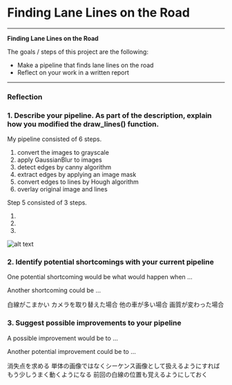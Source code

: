 # **Finding Lane Lines on the Road**


---

**Finding Lane Lines on the Road**

The goals / steps of this project are the following:
* Make a pipeline that finds lane lines on the road
* Reflect on your work in a written report


[//]: # (Image References)

[image1]: ./examples/grayscale.jpg "Grayscale"

---

### Reflection

### 1. Describe your pipeline. As part of the description, explain how you modified the draw_lines() function.

<!-- My pipeline consisted of 5 steps. First, I converted the images to grayscale, then I ....

In order to draw a single line on the left and right lanes, I modified the draw_lines() function by ...

If you'd like to include images to show how the pipeline works, here is how to include an image: -->

My pipeline consisted of 6 steps.

1. convert the images to grayscale
2. apply GaussianBlur to images
3. detect edges by canny algorithm
4. extract edges by applying an image mask
5. convert edges to lines by Hough algorithm
6. overlay original image and lines

Step 5 consisted of 3 steps.

1.
2.
3.


![alt text][image1]


### 2. Identify potential shortcomings with your current pipeline


One potential shortcoming would be what would happen when ...

Another shortcoming could be ...

白線がこまかい
カメラを取り替えた場合
他の車が多い場合
画質が変わった場合


### 3. Suggest possible improvements to your pipeline

A possible improvement would be to ...

Another potential improvement could be to ...

消失点を求める
単体の画像ではなくシーケンス画像として扱えるようにすればもう少しうまく動くようになる
前回の白線の位置も覚えるようにしておく
